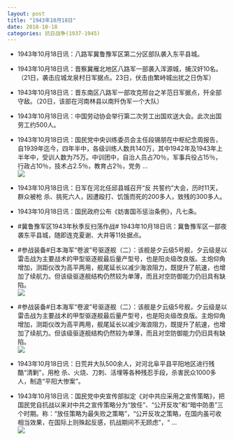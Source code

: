 ```yaml
---
layout: post
title: "1943年10月18日"
date: 2018-10-18
categories: 抗日战争(1937-1945)
---
```


<meta name="referrer" content="no-referrer" />

- 1943年10月18日讯：八路军冀鲁豫军区第二分区部队袭入东平县城。 

- 1943年10月18日讯：晋察冀雁北地区八路军一部袭入浑源城，捕汉奸10名。（21日，袭击应城龙泉村日军据点。23日，伏击由繁峙城出扰之日伪军） 

- 1943年10月18日讯：晋东南区八路军一部攻克邢台之羊范日军据点，歼全部守敌。（20日，该部在河南林县以南歼伪军一个大队） 

- 1943年10月18日讯：中国劳动协会举行第二次劳工出国欢送大会。此次出国劳工约500人。 

- 1943年10月18日讯：国民党中央训练委员会主任段锡朋在中枢纪念周报告，自1939年迄今，四年半中，各级训练人数共140万，其中1942年及1943年上半年中，受训人数为75万。中训团中，自治人员占70％，军事兵役占15％，行政占10％，技术占2.5％，教育占2％，党务 ... <br/><img src="https://wx3.sinaimg.cn/large/aca367d8ly1fwcj5xs9d9j20c809z3ym.jpg" />

- 1943年10月18日讯：日军在河北任邱县城召开“反 共誓约”大会，历时11天，群众被枪 杀、挑死六人，因遭殴打、饥饿而死的200多人，致残的300多人。 

- 1943年10月18日讯：国民政府公布《妨害国币惩治条例》，凡七条。 

- #冀鲁豫军区1943年秋季反扫荡作战# 1943年10月18日讯：冀鲁豫军区一部夜袭东平县城，随即连克夏谢、大井等11处据点。 

- #参战装备#日本海军“卷波”号驱逐舰（二）：该舰是夕云级5号舰，夕云级是以雷击战为主要战术的甲型驱逐舰最后量产型号，也是阳炎级改良版。主炮仰角增加，测距仪改为高平两用，舰尾延长以减少海浪阻力，既提升了航速，也增加了续航力。但该级驱逐舰结构仍然较为单薄，而且对空防御能力仍旧具有缺陷。 <br/><img src="https://wx1.sinaimg.cn/large/aca367d8ly1fwc5bgnu0gj20j6073aar.jpg" />

- #参战装备#日本海军“卷波”号驱逐舰（二）：该舰是夕云级5号舰，夕云级是以雷击战为主要战术的甲型驱逐舰最后量产型号，也是阳炎级改良版。主炮仰角增加，测距仪改为高平两用，舰尾延长以减少海浪阻力，既提升了航速，也增加了续航力。但该级驱逐舰结构仍然较为单薄，而且对空防御能力仍旧具有缺陷。 <br/><img src="https://wx1.sinaimg.cn/large/aca367d8ly1fwc5arhne8j20j6073aar.jpg" />

- 1943年10月18日讯：日荒井大队500余人，对河北阜平县平阳地区进行残酷“清剿”，用枪 杀、火烧、刀刺、活埋等各种残忍手段，杀害民众1000多人，制造“平阳大惨案”。 

- 1943年10月18日讯：国民党中央宣传部拟定《对中共应采用之宣传策略》，把国民党自抗战以来对中共之宣传策略分为“放任”、“公开反攻”和“暗中防患”三个时期。称：“放任策略为最失败之策略”，“公开反攻之策略，在国内虽可收相当效果，在国际上则殊起反感，抗战期间不无顾虑”，“ ... <br/><img src="https://wx1.sinaimg.cn/large/aca367d8ly1fwc1slxpwbj20c80dv74g.jpg" />

